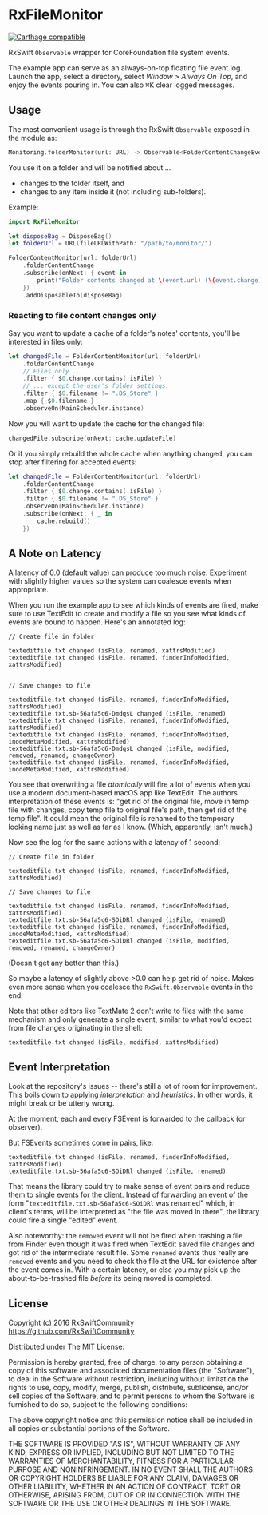 # RxFileMonitor

[![Carthage compatible](https://img.shields.io/badge/Carthage-compatible-4BC51D.svg?style=flat)](https://github.com/Carthage/Carthage)

RxSwift `Observable` wrapper for CoreFoundation file system events.

The example app can serve as an always-on-top floating file event log. Launch the app, select a directory, select _Window > Always On Top_, and enjoy the events pouring in. You can also <kbd>⌘K</kbd> clear logged messages.

## Usage

The most convenient usage is through the RxSwift `Observable` exposed in the module as:

```swift
Monitoring.folderMonitor(url: URL) -> Observable<FolderContentChangeEvent>
```

You use it on a folder and will be notified about ...

- changes to the folder itself, and
- changes to any item inside it (not including sub-folders).

Example:

```swift
import RxFileMonitor

let disposeBag = DisposeBag()
let folderUrl = URL(fileURLWithPath: "/path/to/monitor/")

FolderContentMonitor(url: folderUrl)
    .folderContentChange
    .subscribe(onNext: { event in
        print("Folder contents changed at \(event.url) (\(event.change))")
    })
    .addDisposableTo(disposeBag)
```

### Reacting to file content changes only

Say you want to update a cache of a folder's notes' contents, you'll be interested in files only:

```swift
let changedFile = FolderContentMonitor(url: folderUrl)
    .folderContentChange
    // Files only ...
    .filter { $0.change.contains(.isFile) }
    // ... except the user's folder settings.
    .filter { $0.filename != ".DS_Store" }
    .map { $0.filename }
    .observeOn(MainScheduler.instance)
```

Now you will want to update the cache for the changed file:

```swift
changedFile.subscribe(onNext: cache.updateFile)
```

Or if you simply rebuild the whole cache when anything changed, you can stop after filtering for accepted events:

```swift
let changedFile = FolderContentMonitor(url: folderUrl)
    .folderContentChange
    .filter { $0.change.contains(.isFile) }
    .filter { $0.filename != ".DS_Store" }
    .observeOn(MainScheduler.instance)
    .subscribe(onNext: { _ in 
        cache.rebuild()
    })
```

## A Note on Latency

A latency of 0.0 (default value) can produce too much noise. Experiment with slightly higher values so the system can coalesce events when appropriate.

When you run the example app to see which kinds of events are fired, make sure to use TextEdit to create and modify a file so you see what kinds of events are bound to happen. Here's an annotated log:

```
// Create file in folder

texteditfile.txt changed (isFile, renamed, xattrsModified)
texteditfile.txt changed (isFile, renamed, finderInfoModified, xattrsModified)


// Save changes to file

texteditfile.txt changed (isFile, renamed, finderInfoModified, xattrsModified)
texteditfile.txt.sb-56afa5c6-DmdqsL changed (isFile, renamed)
texteditfile.txt changed (isFile, renamed, finderInfoModified, xattrsModified)
texteditfile.txt changed (isFile, renamed, finderInfoModified, inodeMetaModified, xattrsModified)
texteditfile.txt.sb-56afa5c6-DmdqsL changed (isFile, modified, removed, renamed, changeOwner)
texteditfile.txt changed (isFile, renamed, finderInfoModified, inodeMetaModified, xattrsModified)
```

You see that overwriting a file _atomically_ will fire a lot of events when you use a modern document-based macOS app like TextEdit. The authors interpretation of these events is: "get rid of the original file, move in temp file with changes, copy temp file to original file's path, then get rid of the temp file". It could mean the original file is renamed to the temporary looking name just as well as far as I know. (Which, apparently, isn't much.)

Now see the log for the same actions with a latency of 1 second:

```
// Create file in folder

texteditfile.txt changed (isFile, renamed, finderInfoModified, xattrsModified)

// Save changes to file

texteditfile.txt changed (isFile, renamed, finderInfoModified, xattrsModified)
texteditfile.txt.sb-56afa5c6-SOiDRl changed (isFile, renamed)
texteditfile.txt changed (isFile, renamed, finderInfoModified, inodeMetaModified, xattrsModified)
texteditfile.txt.sb-56afa5c6-SOiDRl changed (isFile, modified, removed, renamed, changeOwner)
```

(Doesn't get any better than this.)

So maybe a latency of slightly above >0.0 can help get rid of noise. Makes even more sense when you coalesce the `RxSwift.Observable` events in the end.

Note that other editors like TextMate 2 don't write to files with the same mechanism and only generate a single event, similar to what you'd expect from file changes originating in the shell:

```
texteditfile.txt changed (isFile, modified, xattrsModified)
```


## Event Interpretation

Look at the repository's issues -- there's still a lot of room for improvement. This boils down to applying _interpretation_ and _heuristics_. In other words, it might break or be utterly wrong.

At the moment, each and every FSEvent is forwarded to the callback (or observer).

But FSEvents sometimes come in pairs, like:

```
texteditfile.txt changed (isFile, renamed, finderInfoModified, xattrsModified)
texteditfile.txt.sb-56afa5c6-SOiDRl changed (isFile, renamed)
```

That means the library could try to make sense of event pairs and reduce them to single events for the client. Instead of forwarding an event of the form "`texteditfile.txt.sb-56afa5c6-SOiDRl` was renamed" which, in client's terms, will be interpreted as "the file was moved in there", the library could fire a single "edited" event.

Also noteworthy: the `removed` event will not be fired when trashing a file from Finder even though it was fired when TextEdit saved file changes and got rid of the intermediate result file. Some `renamed` events thus really are `removed` events and you need to check the file at the URL for existence after the event comes in. With a certain latency, or else you may pick up the about-to-be-trashed file _before_ its being moved is completed. 


## License

Copyright (c) 2016 RxSwiftCommunity https://github.com/RxSwiftCommunity

Distributed under The MIT License:

Permission is hereby granted, free of charge, to any person obtaining a copy
of this software and associated documentation files (the "Software"), to deal
in the Software without restriction, including without limitation the rights
to use, copy, modify, merge, publish, distribute, sublicense, and/or sell
copies of the Software, and to permit persons to whom the Software is
furnished to do so, subject to the following conditions:

The above copyright notice and this permission notice shall be included in all
copies or substantial portions of the Software.

THE SOFTWARE IS PROVIDED "AS IS", WITHOUT WARRANTY OF ANY KIND, EXPRESS OR
IMPLIED, INCLUDING BUT NOT LIMITED TO THE WARRANTIES OF MERCHANTABILITY,
FITNESS FOR A PARTICULAR PURPOSE AND NONINFRINGEMENT. IN NO EVENT SHALL THE
AUTHORS OR COPYRIGHT HOLDERS BE LIABLE FOR ANY CLAIM, DAMAGES OR OTHER
LIABILITY, WHETHER IN AN ACTION OF CONTRACT, TORT OR OTHERWISE, ARISING FROM,
OUT OF OR IN CONNECTION WITH THE SOFTWARE OR THE USE OR OTHER DEALINGS IN THE
SOFTWARE.
